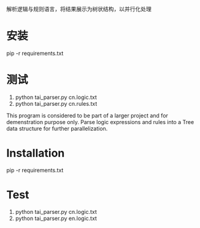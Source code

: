 解析逻辑与规则语言，将结果展示为树状结构，以并行化处理
# 安装
pip -r requirements.txt
# 测试
1) python tai_parser.py cn.logic.txt
2) python tai_parser.py cn.rules.txt


This program is considered to be part of a larger project and for demenstration purpose only. Parse logic expressions and rules into a Tree data structure for further parallelization.
# Installation
pip -r requirements.txt
# Test
1) python tai_parser.py cn.logic.txt
2) python tai_parser.py en.logic.txt
